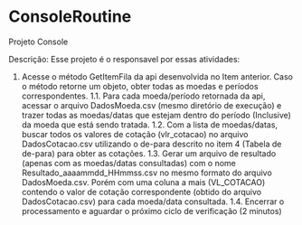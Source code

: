 # ConsoleRoutine

Projeto Console

Descrição: Esse projeto é o responsavel por essas atividades:
1. Acesse o método GetItemFila da api desenvolvida no Item anterior. Caso o método retorne um
objeto, obter todas as moedas e períodos correspondentes.
1.1. Para cada moeda/período retornada da api, acessar o arquivo DadosMoeda.csv (mesmo
diretório de execução) e trazer todas as moedas/datas que estejam dentro do período
(Inclusive) da moeda que está sendo tratada.
1.2. Com a lista de moedas/datas, buscar todos os valores de cotação (vlr_cotacao) no arquivo
DadosCotacao.csv utilizando o de-para descrito no item 4 (Tabela de de-para) para obter as
cotações.
1.3. Gerar um arquivo de resultado (apenas com as moedas/datas consultadas) com o nome
Resultado_aaaammdd_HHmmss.csv no mesmo formato do arquivo DadosMoeda.csv.
Porém com uma coluna a mais (VL_COTACAO) contendo o valor de cotação correspondente
(obtido do arquivo DadosCotacao.csv) para cada moeda/data consultada.
1.4. Encerrar o processamento e aguardar o próximo ciclo de verificação (2 minutos)
